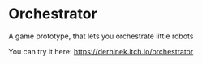 # Orchestrator
A game prototype, that lets you orchestrate little robots

You can try it here: https://derhinek.itch.io/orchestrator
